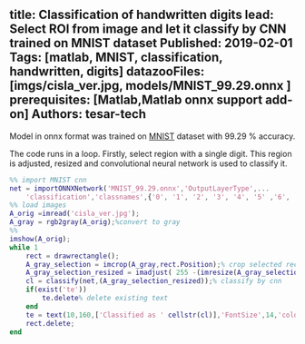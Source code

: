 title: Classification of handwritten digits
lead: Select ROI from image and let it classify by CNN trained on MNIST dataset
Published: 2019-02-01
Tags: [matlab, MNIST, classification, handwritten, digits]
datazooFiles: [imgs/cisla_ver.jpg, models/MNIST_99.29.onnx ]
prerequisites: [Matlab,Matlab onnx support add-on]
Authors: tesar-tech
---

Model in onnx format was trained on [MNIST](http://yann.lecun.com/exdb/mnist/) dataset with 99.29 % accuracy.

The code runs in a loop. Firstly, select region with a single digit. This region is adjusted, resized and convolutional neural network is used to classify it.

``` matlab
%% import MNIST cnn
net = importONNXNetwork('MNIST_99.29.onnx','OutputLayerType',...
    'classification','classnames',{'0', '1', '2', '3', '4', '5' ,'6', '7', '8', '9'});
%% load images 
A_orig =imread('cisla_ver.jpg');
A_gray = rgb2gray(A_orig);%convert to gray
%%
imshow(A_orig);
while 1
    rect = drawrectangle();
    A_gray_selection = imcrop(A_gray,rect.Position);% crop selected rectangle
    A_gray_selection_resized = imadjust( 255 -(imresize(A_gray_selection,[28 28])));%
    cl = classify(net,(A_gray_selection_resized));% classify by cnn
    if(exist('te'))
        te.delete% delete existing text
    end
    te = text(10,160,['Classified as ' cellstr(cl)],'FontSize',14,'color','blue');
    rect.delete;
end
```